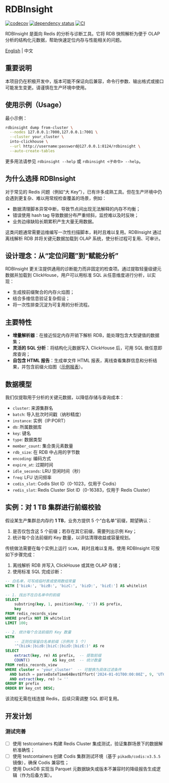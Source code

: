 # RDBInsight

[![codecov](https://codecov.io/gh/DCjanus/rdbinsight/graph/badge.svg?token=KXVIGig53g)](https://codecov.io/gh/DCjanus/rdbinsight)
[![dependency status](https://deps.rs/repo/github/dcjanus/rdbinsight/status.svg)](https://deps.rs/repo/github/dcjanus/rdbinsight)
[![CI](https://github.com/DCjanus/rdbinsight/actions/workflows/ci.yml/badge.svg)](https://github.com/DCjanus/rdbinsight/actions/workflows/ci.yml)

RDBInsight 是面向 Redis 的分析与诊断工具。它将 RDB 快照解析为便于 OLAP 分析的结构化元数据，帮助快速定位内存与性能相关的问题。

[English](README.md) | 中文

## 重要说明

本项目仍在积极开发中，版本可能不保证向后兼容，命令行参数、输出格式或接口可能发生变更。请谨慎在生产环境中使用。

## 使用示例（Usage）

最小示例：

```bash
rdbinsight dump from-cluster \
  --nodes 127.0.0.1:7000,127.0.0.1:7001 \
  --cluster your_cluster \
  into-clickhouse \
  --url http://username:password@127.0.0.1:8124/rdbinsight \
  --auto-create-tables
```

更多用法请参见 `rdbinsight --help` 或 `rdbinsight <子命令> --help`。

## 为什么选择 RDBInsight

对于常见的 Redis 问题（例如“大 Key”），已有许多成熟工具。但在生产环境中仍会遇到更复杂、难以用常规检查覆盖的场景，例如：

- 数据清理脚本异常中断，导致节点间出现无法解释的内存不均衡；
- 错误使用 hash tag 导致数据分布严重倾斜，监控难以及时反映；
- 业务边缘缺陷长期累积产生大量无用数据。

这类问题通常需要运维编写一次性扫描脚本，耗时且难以复用。RDBInsight 通过离线解析 RDB 并将关键元数据加载到 OLAP 系统，使分析过程可复用、可审计。

## 设计理念：从“定位问题”到“赋能分析”

RDBInsight 更关注提供通用的诊断能力而非固定的检查项。通过提取轻量级键元数据并加载到 ClickHouse，用户可以用标准 SQL 从任意维度进行分析，以实现：

- 生成按前缀聚合的内存火焰图；
- 结合多维信息验证复杂假设；
- 将一次性排查沉淀为可复用的分析流程。

## 主要特性

- **增量解析器**：在接近恒定内存开销下解析 RDB，能处理包含大型键值的数据集；
- **灵活的 SQL 分析**：将结构化元数据写入 ClickHouse 后，可用 SQL 做任意即席查询；
- **自包含 HTML 报告**：生成单文件 HTML 报表，离线查看集群信息和分析结果，并包含前缀火焰图（[示例报表](https://dcjanus.github.io/rdbinsight/)）。

## 数据模型

我们仅提取用于分析的关键元数据，以降低存储与查询成本：

- `cluster`: 来源集群名
- `batch`: 导入批次时间戳（纳秒精度）
- `instance`: 实例（IP:PORT）
- `db`: 所属数据库
- `key`: 键名
- `type`: 数据类型
- `member_count`: 集合类元素数量
- `rdb_size`: 在 RDB 中占用的字节数
- `encoding`: 编码方式
- `expire_at`: 过期时间
- `idle_seconds`: LRU 空闲时间（秒）
- `freq`: LFU 访问频率
- `codis_slot`: Codis Slot ID（0-1023，仅用于 Codis）
- `redis_slot`: Redis Cluster Slot ID（0-16383，仅用于 Redis Cluster）

## 实例：对 1 TB 集群进行前缀校验

假设某生产集群总内存约 **1 TB**，业务方提供 5 个“白名单”前缀，期望确认：

1. 是否仅包含这 5 个前缀；若存在其它前缀，需要列出示例 Key；
2. 统计每个合法前缀的 Key 数量，以评估清理收益或容量规划。

传统做法需要在每个实例上运行 `SCAN`，耗时且难以复用。使用 RDBInsight 可按如下步骤完成：

1. 离线解析 RDB 并写入 ClickHouse 或其他 OLAP 存储；
2. 使用标准 SQL 完成诊断：

```sql
-- 白名单，可写成临时表或使用数组常量
WITH ['bizA:', 'bizB:', 'bizC:', 'bizD:', 'bizE:'] AS whitelist

-- 1. 找出不在白名单中的前缀
SELECT
    substring(key, 1, position(key, ':')) AS prefix,
    key
FROM redis_records_view
WHERE prefix NOT IN whitelist
LIMIT 100;

-- 2. 统计每个合法前缀的 Key 数量
WITH
    -- 正则仅保留白名单前缀（示例共 5 个）
    '^(bizA:|bizB:|bizC:|bizD:|bizE:)' AS re
SELECT
    extract(key, re) AS prefix,  -- 提取前缀
    COUNT()          AS key_cnt  -- 统计数量
FROM redis_records_view
WHERE cluster = 'your_cluster'  -- 可替换为具体过滤条件
  AND batch = parseDateTime64BestEffort('2024-01-01T00:00:00Z', 9, 'UTC') -- 指定批次
  AND extract(key, re) != ''
GROUP BY prefix
ORDER BY key_cnt DESC;
```

该流程无需在线连接 Redis，后续只需调整 SQL 即可复用。

## 开发计划

### 测试完善

- [ ] 使用 testcontainers 构建 Redis Cluster 集成测试，验证集群场景下的数据解析准确性；
- [ ] 使用 testcontainers 创建 Codis 集群测试环境（基于 `pikadb/codis:v3.5.5` 镜像），确保 Codis 兼容性；
- [ ] 使用 DuckDB 实现当 Parquet 元数据缺失或版本不兼容时的降级报告生成逻辑（作为后备方案）。
